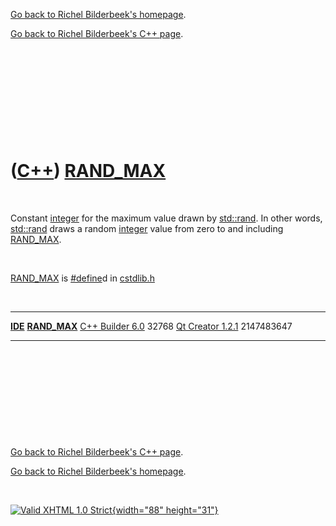 [Go back to Richel Bilderbeek's homepage](index.htm).

[Go back to Richel Bilderbeek's C++ page](Cpp.htm).

 

 

 

 

 

([C++](Cpp.htm)) [RAND\_MAX](CppRAND_MAX.htm)
=============================================

 

Constant [integer](CppInt.htm) for the maximum value drawn by
[std::rand](CppRand.htm). In other words, [std::rand](CppRand.htm) draws
a random [integer](CppInt.htm) value from zero to and including
[RAND\_MAX](CppRAND_MAX.htm).

 

[RAND\_MAX](CppRAND_MAX.htm) is [\#define](CppDefine.htm)d in
[cstdlib.h](CppCstdlibH.htm)

 

  -------------------------------------- ----------------------------------
  **[IDE](CppIde.htm)**                  **[RAND\_MAX](CppRAND_MAX.htm)**
  [C++ Builder 6.0](CppBuilder.htm)      32768
  [Qt Creator 1.2.1](CppQtCreator.htm)   2147483647
  -------------------------------------- ----------------------------------

 

 

 

 

 

[Go back to Richel Bilderbeek's C++ page](Cpp.htm).

[Go back to Richel Bilderbeek's homepage](index.htm).

 

[![Valid XHTML 1.0 Strict](valid-xhtml10.png){width="88"
height="31"}](http://validator.w3.org/check?uri=referer)
